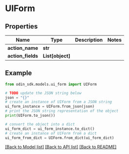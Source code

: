 # UIForm


## Properties

Name | Type | Description | Notes
------------ | ------------- | ------------- | -------------
**action_name** | **str** |  | 
**action_fields** | **List[object]** |  | 

## Example

```python
from odin_sdk.models.ui_form import UIForm

# TODO update the JSON string below
json = "{}"
# create an instance of UIForm from a JSON string
ui_form_instance = UIForm.from_json(json)
# print the JSON string representation of the object
print(UIForm.to_json())

# convert the object into a dict
ui_form_dict = ui_form_instance.to_dict()
# create an instance of UIForm from a dict
ui_form_from_dict = UIForm.from_dict(ui_form_dict)
```
[[Back to Model list]](../README.md#documentation-for-models) [[Back to API list]](../README.md#documentation-for-api-endpoints) [[Back to README]](../README.md)


